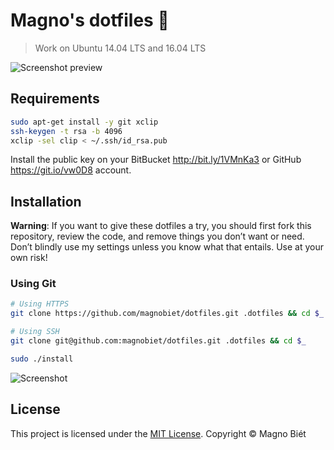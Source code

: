 # Magno's dotfiles 🐧

> Work on Ubuntu 14.04 LTS and 16.04 LTS

![Screenshot preview](preview.png)

## Requirements

```bash
sudo apt-get install -y git xclip
ssh-keygen -t rsa -b 4096
xclip -sel clip < ~/.ssh/id_rsa.pub
```

Install the public key on your BitBucket <http://bit.ly/1VMnKa3> or GitHub <https://git.io/vw0D8> account.

## Installation

**Warning**: If you want to give these dotfiles a try, you should first fork this repository, review the code, and remove things you don’t want or need. Don’t blindly use my settings unless you know what that entails. Use at your own risk!

### Using Git

```bash
# Using HTTPS
git clone https://github.com/magnobiet/dotfiles.git .dotfiles && cd $_

# Using SSH
git clone git@github.com:magnobiet/dotfiles.git .dotfiles && cd $_

sudo ./install
```

![Screenshot](screenshot.png)

## License

This project is licensed under the [MIT License](https://magno.mit-license.org/2016). Copyright © Magno Biét
